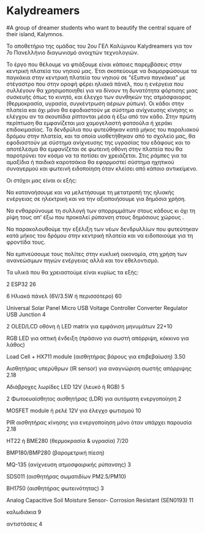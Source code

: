 # Kalydreamers
#A group of dreamer students who want to beautify the central square of their island, Kalymnos.

To αποθετήριο της ομάδας του 2ου ΓΕΛ Καλύμνου Kalydreamers για τον 7ο Πανελλήνιο διαγωνισμό ανοιχτών τεχνολογιών. 

Το έργο που θέλουμε να φτιάξουμε είναι κάποιες παρεμβάσεις στην κεντρική πλατεία του νησιού μας.
Έτσι σκοπεύουμε να διαμορφώσουμε τα παγκάκια στην κεντρική πλατεία του νησιού σε "έξυπνα παγκάκια" με στέγαστρο που στην οροφή φέρει  ηλιακά πάνελ, 
που η ενέργεια που συλλέγουν θα χρησιμοποιηθεί για να δίνουν τη δυνατότητα φόρτισης μιας συσκευής όπως το κινητό, και έλεγχο των συνθηκών της ατμόσφαιορας (θερμοκρασία, υγρασία, συγκέντρωση 
αέριων ρύπων).
Οι κάδοι στην πλατεία και όχι μόνο θα εφοδιαστούν με σύστημα ανίχνευσης κίνησης κι ελέγχου αν τα σκουπίδια ρίπτονται μέσα ή έξω από τον κάδο. Στην πρώτη περίπτωση θα εμφανίζεται μια χαμογελαστή φατσούλα ή χεράκι επιδοκιμασίας.
Τα δενδρύλια που φυτεύθηκαν κατά μήκος του παραλιακού δρόμου στην πλατεία, και τα οποία υιοθετήθηκαν από το σχολείο μας, θα εφοδιαστούν με σύστημα ανίχνευσης της υγρασίας του εδάφους και το αποτέλεσμα θα εμφανίζεται σε φωτεινή οθόνη στην πλατεία που θα παροτρύνει τον κόσμο να τα ποτίσει αν χρειάζεται.
Στις ράμπες για τα αμαξίδια ή παιδικά καροτσάκια θα εφαρμοστεί σύστημα ηχητικού συναγερμού και φωτεινή ειδοποίηση όταν κλείσει από κάποιο αντικείμενο.

Οι στόχοι μας είναι οι εξής:

Να κατανοήσουμε και να μελετήσουμε τη μετατροπή της ηλιακής ενέργειας σε ηλεκτρική και να την αξιοποιήσουμε για δημόσια χρήση.

Να ενθαρρύνουμε τη συλλογή των απορριμμάτων στους κάδους κι όχι τη ρίψη τους απ' έξω που προκαλεί ρύπανση στους δημόσιους χώρους .

Να παρακολουθούμε την εξέλιξη των νέων δενδρυλλίων που φυτεύτηκαν κατά μήκος του δρόμου στην κεντρική πλατεία και να ειδοποιούμε για τη φροντίδα τους.

Να εμπνεύσουμε τους πολίτες στην κυκλική οικονομία, στη χρήση των ανανεώσιμων πηγών ενέργειας αλλά και τον εθελοντισμό.

Τα υλικά που θα χρειαστούμε είναι κυρίως τα εξής:

2 ESP32   26 

6 Ηλιακά πάνελ (6V/3.5W ή περισσότερο) 60

Universal Solar Panel Micro USB Voltage Controller Converter Regulator USB Junction 4

2 OLED/LCD οθόνη ή LED matrix για εμφάνιση μηνυμάτων 22+10

RGB LED για οπτική ένδειξη (πράσινο για σωστή απόρριψη, κόκκινο για λάθος)

Load Cell + HX711 module (αισθητήρας βάρους για επιβεβαίωση) 3.50

Αισθητήρας υπερύθρων (IR sensor) για αναγνώριση σωστής απόρριψης 2.18

Αδιάβροχες λωρίδες LED 12V (λευκό ή RGB) 5

2 Φωτοευαίσθητος αισθητήρας (LDR) για αυτόματη ενεργοποίηση 2

MOSFET module ή ρελέ 12V για έλεγχο φωτισμού 10 

PIR αισθητήρας κίνησης για ενεργοποίηση μόνο όταν υπάρχει παρουσία 2.18

HT22 ή BME280 (θερμοκρασία & υγρασία) 7/20

BMP180/BMP280 (βαρομετρική πίεση)

MQ-135 (ανίχνευση ατμοσφαιρικής ρύπανσης) 3

SDS011 (αισθητήρας σωματιδίων PM2.5/PM10)

BH1750 (αισθητήρας φωτεινότητας) 3

Analog Capacitive Soil Moisture Sensor- Corrosion Resistant (SEN0193) 11

καλωδιάκια 9

αντιστάσεις 4
